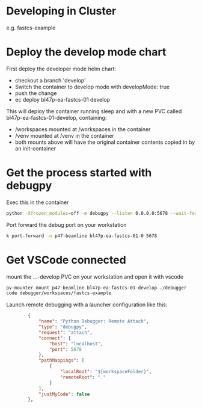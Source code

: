 # Developing in Cluster

e.g. fastcs-example

# Deploy the develop mode chart

First deploy the developer mode helm chart:
- checkout a branch 'develop'
- Switch the container to develop mode with developMode: true
- push the change
- ec deploy bl47p-ea-fastcs-01 develop

This will deploy the container running sleep and with a new PVC called bl47p-ea-fastcs-01-develop, containing:
- /workspaces mounted at /workspaces in the container
- /venv mounted at /venv in the container
- both mounts above will have the original container contents copied in by an init-container


# Get the process started with debugpy

Exec this in the container

```bash
python -Xfrozen_modules=off -m debugpy --listen 0.0.0.0:5678 --wait-for-client --configure-subProcess true -m fastcs_example run /epics/ioc/config/controller.yaml
```

Port forward the debug port on your workstation

```bash
k port-forward -n p47-beamline bl47p-ea-fastcs-01-0 5678
```

# Get VSCode connected

mount the ...-develop PVC on your workstation and open it with vscode

```bash
pv-mounter mount p47-beamline bl47p-ea-fastcs-01-develop ./debugger
code debugger/workspaces/fastcs-example
```

Launch remote debugging with a launcher configuration like this:
```json
        {
            "name": "Python Debugger: Remote Attach",
            "type": "debugpy",
            "request": "attach",
            "connect": {
                "host": "localhost",
                "port": 5678
            },
            "pathMappings": [
                {
                    "localRoot": "${workspaceFolder}",
                    "remoteRoot": "."
                }
            ],
            "justMyCode": false
        },
```
